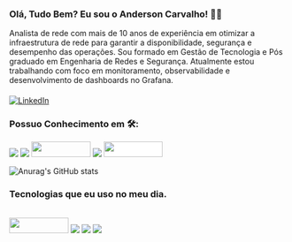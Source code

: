 ### Olá, Tudo Bem? Eu sou o Anderson Carvalho! :raising_hand_man:
Analista de rede com mais de 10 anos de experiência em otimizar a infraestrutura de rede para garantir a disponibilidade, segurança e desempenho das operações. Sou formado em Gestão de Tecnologia e Pós graduado em Engenharia de Redes e Segurança.
Atualmente estou trabalhando com foco em monitoramento, observabilidade e desenvolvimento de dashboards no Grafana.
####
[![LinkedIn](https://img.shields.io/badge/LinkedIn-0077B5?style=for-the-badge&logo=linkedin&logoColor=white)](https://www.linkedin.com/in/anderson-santos-carvalho/)
### Possuo Conhecimento em :hammer_and_wrench::
<div style="display: inline_block;">
  <img src="https://img.shields.io/badge/Windows%20Server-0078D6?style=for-the-badge&logo=windows&logoColor=white"/>
  <img src="https://img.shields.io/badge/Linux-FCC624?style=for-the-badge&logo=linux&logoColor=black"/>
  <img src="https://assets.zabbix.com/dist/images/logo.fd87efa6da9bed3fd8c9.svg"width="106.75" height="28" />
  <img src="https://img.shields.io/badge/grafana-%23F46800.svg?style=for-the-badge&logo=grafana&logoColor=white"/>
  <img style="background-color: #FFFFFF" src="https://mc-30acf3eb-3568-4f77-bd15-8645-cdn-endpoint.azureedge.net/-/media/project/extreme/design/logo.svg?rev=a03fb9205bec4cadbe609068bb3de2e6"width="106.75" height="28"/>
  
</div>



![Anurag's GitHub stats](https://github-readme-stats.vercel.app/api?username=andersonsancar&show_icons=true&theme=chartreuse-dark)

### Tecnologias que eu uso no meu dia.
<div style="display: inline_block;"><br/>
  <img src="https://assets.zabbix.com/dist/images/logo.fd87efa6da9bed3fd8c9.svg"width="106.75" height="28" />
  <img src="https://img.shields.io/badge/grafana-%23F46800.svg?style=for-the-badge&logo=grafana&logoColor=white"/>
  <img src="https://img.shields.io/badge/Linux-FCC624?style=for-the-badge&logo=linux&logoColor=black"/>
  <img src="https://img.shields.io/badge/Windows-0078D6?style=for-the-badge&logo=windows&logoColor=white"/>
  
</div>
